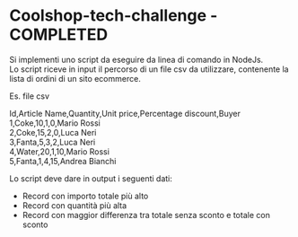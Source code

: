 # Coolshop-tech-challenge - COMPLETED
Si implementi uno script da eseguire da linea di comando in NodeJs.  
Lo script riceve in input il percorso di un file csv da utilizzare, contenente la lista di ordini di un sito ecommerce.

Es. file csv  

Id,Article Name,Quantity,Unit price,Percentage discount,Buyer  
1,Coke,10,1,0,Mario Rossi  
2,Coke,15,2,0,Luca Neri  
3,Fanta,5,3,2,Luca Neri  
4,Water,20,1,10,Mario Rossi  
5,Fanta,1,4,15,Andrea Bianchi  

Lo script deve dare in output i seguenti dati:
- Record con importo totale più alto
- Record con quantità più alta
- Record con maggior differenza tra totale senza sconto e totale con sconto
